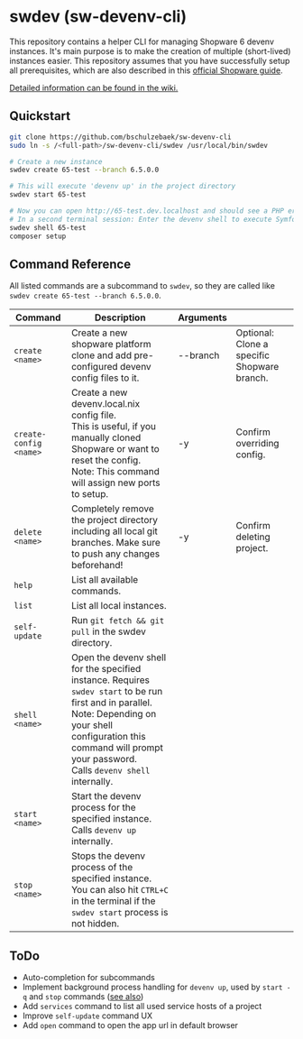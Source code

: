# swdev (sw-devenv-cli)

This repository contains a helper CLI for managing Shopware 6 devenv instances. It's main purpose is to make the creation of multiple (short-lived) instances easier. This repository assumes that you have successfully setup all prerequisites, which are also described in this [official Shopware guide](https://developer.shopware.com/docs/guides/installation/devenv).

<u>[Detailed information can be found in the wiki.](https://github.com/bschulzebaek/sw-devenv-cli/wiki)</u>

## Quickstart

```bash
git clone https://github.com/bschulzebaek/sw-devenv-cli
sudo ln -s /<full-path>/sw-devenv-cli/swdev /usr/local/bin/swdev

# Create a new instance
swdev create 65-test --branch 6.5.0.0

# This will execute 'devenv up' in the project directory
swdev start 65-test

# Now you can open http://65-test.dev.localhost and should see a PHP error page
# In a second terminal session: Enter the devenv shell to execute Symfony commands like 'composer setup'
swdev shell 65-test
composer setup
```

## Command Reference

All listed commands are a subcommand to `swdev`, so they are called like `swdev create 65-test --branch 6.5.0.0`.

| Command | Description | Arguments | |
| ------- | --------- | ----------- |-- |
| `create <name>` | Create a new shopware platform clone and add pre-configured devenv config files to it. | --branch | Optional: Clone a specific Shopware branch. |
| `create-config <name>` | Create a new devenv.local.nix config file.<br>This is useful, if you manually cloned Shopware or want to reset the config.<br>Note: This command will assign new ports to setup. | -y | Confirm overriding config. |
| `delete <name>` | Completely remove the project directory including all local git branches. Make sure to push any changes beforehand! | -y | Confirm deleting project. |
| `help` | List all available commands. |||
| `list` | List all local instances. |||
| `self-update` | Run `git fetch && git pull` in the swdev directory. |||
| `shell <name>` | Open the devenv shell for the specified instance. Requires `swdev start` to be run first and in parallel.<br>Note: Depending on your shell configuration this command will prompt your password.<br>Calls `devenv shell` internally. |||
| `start <name>` | Start the devenv process for the specified instance.<br>Calls `devenv up` internally. |||
| `stop <name>` | Stops the devenv process of the specified instance.<br>You can also  hit `CTRL+C` in the terminal if the `swdev start` process is not hidden. |||

## ToDo

* Auto-completion for subcommands
* Implement background process handling for `devenv up`, used by `start -q` and `stop` commands ([see also](https://github.com/cachix/devenv/pull/83))
* Add `services` command to list all used service hosts of a project
* Improve `self-update` command UX
* Add `open` command to open the app url in default browser
